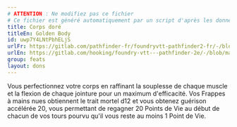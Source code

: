 ```yaml
---
# ATTENTION : Ne modifiez pas ce fichier
# Ce fichier est généré automatiquement par un script d'après les données du module Foundry VTT officiel et de sa traduction
title: Corps doré
titleEn: Golden Body
id: uwp7Y4LNtPbhELjS
urlFr: https://gitlab.com/pathfinder-fr/foundryvtt-pathfinder2-fr/-/blob/master/data/feats/uwp7Y4LNtPbhELjS.htm
urlEn: https://gitlab.com/hooking/foundry-vtt---pathfinder-2e/-/blob/master/packs/data/feats.db/golden-body.json
group: feats
layout: dons
---
```

Vous perfectionnez votre corps en raffinant la souplesse de chaque muscle et la flexion de chaque jointure pour un maximum d'efficacité. Vos Frappes à mains nues obtiennent le trait mortel d12 et vous obtenez guérison accélérée 20, vous permettant de regagner 20 Points de Vie au début de chacun de vos tours pourvu qu'il vous reste au moins 1 Point de Vie.


